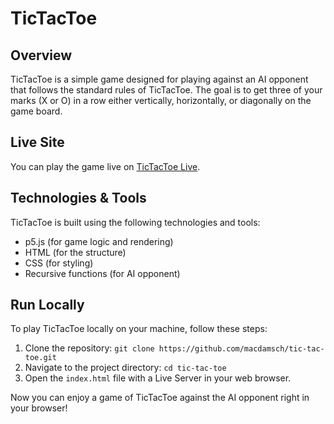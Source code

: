 # TicTacToe

## Overview

TicTacToe is a simple game designed for playing against an AI opponent that follows the standard rules of TicTacToe. The goal is to get three of your marks (X or O) in a row either vertically, horizontally, or diagonally on the game board.

## Live Site

You can play the game live on [TicTacToe Live](https://macadamsch.github.io/tictactoe/).

## Technologies & Tools

TicTacToe is built using the following technologies and tools:

- p5.js (for game logic and rendering)
- HTML (for the structure)
- CSS (for styling)
- Recursive functions (for AI opponent)

## Run Locally

To play TicTacToe locally on your machine, follow these steps:
1. Clone the repository:
`git clone https://github.com/macdamsch/tic-tac-toe.git`
2. Navigate to the project directory:
`cd tic-tac-toe`
3. Open the `index.html` file with a Live Server in your web browser.

Now you can enjoy a game of TicTacToe against the AI opponent right in your browser!